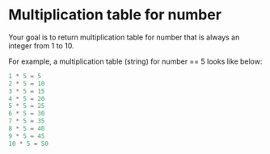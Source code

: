 # Multiplication table for number

Your goal is to return multiplication table for number that is always an integer from 1 to 10.

For example, a multiplication table (string) for number == 5 looks like below:

```js
1 * 5 = 5
2 * 5 = 10
3 * 5 = 15
4 * 5 = 20
5 * 5 = 25
6 * 5 = 30
7 * 5 = 35
8 * 5 = 40
9 * 5 = 45
10 * 5 = 50
```
